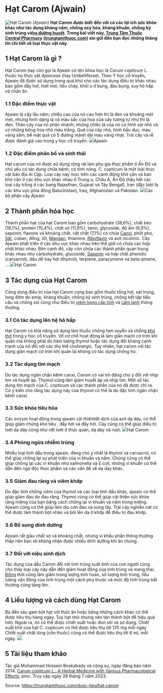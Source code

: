 # Hạt Carom (Ajwain)

![Hạt Carom \(Ajwain\)](https://trungtamthuoc.com/images/others/hat-carom-2-2805.jpg)
**Hạt Carom được biết đến với có các lợi ích sức khỏe khác như tác dụng kháng nấm, chống oxy hóa, kháng khuẩn, chống ký sinh trùng và[hạ đường huyết](https://trungtamthuoc.com/bai-viet/ha-glucose-mau "hạ đường huyết"). Trong bài viết này, [Trung Tâm Thuốc Central Pharmacy](https://trungtamthuoc.com/ "Trung Tâm Thuốc Central Pharmacy") ([trungtamthuoc.com](https://trungtamthuoc.com/ "trungtamthuoc.com")) xin gửi đến bạn đọc những thông tin chi tiết về loại thực vật này.**
##  1 Hạt Carom là gì ?
Hạt Carom hay còn gọi là Ajwain có tên khoa học là _Carum copticum_ L. thuộc họ thực vật _Apiaceae_ (hay Umbelliferae). 
Theo Y học cổ truyền, Ajwain đã được sử dụng trong quá khứ cho các tác dụng điều trị khác nhau bao gồm đầy hơi, mệt mỏi, tiêu chảy, khối u ở bụng, đau bụng, suy hô hấp và chán ăn. 
### 1.1 Đặc điểm thực vật
Ajwain là cây lâu năm; chiều cao của nó cao hơn thì là đen và khoảng một mét, nhưng hình dạng lá và màu sắc của hoa của cây tương tự như thì là đen. Thân cây của nó phân nhánh; những chiếc lá của nó có hình sợi nhỏ và có những bông hoa nhỏ màu trắng. Quả của cây nhỏ, hình bầu dục, màu vàng sẫm, bề mặt quả có 5 đường mảnh dài màu vàng nhạt. Trái cây và rễ được đánh giá cao trong y học cổ truyền.
![](https://trungtamthuoc.com/images/item/hat-carom-6.jpg)Ajwain
### 1.2 Đặc điểm phân bố và sinh thái
Hạt carum của nó được sử dụng rộng rãi làm phụ gia thực phẩm ở Ấn Độ và chủ yếu có tác dụng chữa bệnh, có tính nóng. C. copticum là một loài thực vật bản địa Ai Cập. Loại cây này mọc trên các cánh đồng khô cằn và bán khô cằn ở các khu vực khác nhau ở Trung u, Châu Á, Ấn Độ (hầu hết các loại cây trồng ở các bang Rajasthan, Gujarat và Tây Bengal), Iran (đặc biệt là các khu vực phía đông Baluchistan), Iraq, Afghanistan và Pakistan.
![](https://trungtamthuoc.com/images/item/hat-carom-4.jpg)Các bộ phận cây Ajwain
##  2 Thành phần hóa học
Thành phần hạt của hạt Carom bao gồm carbohydrate (38,6%), chất béo (18,1%), protein (15,4%), chất xơ (11,9%), tanin, glycoside, độ ẩm (8,9%), saponin, flavone và khoáng chất. vật chất (7,1%) có chứa [Canxi](https://trungtamthuoc.com/hoat-chat/canxi "Canxi"), phốt pho, [Sắt](https://trungtamthuoc.com/hoat-chat/sat "Sắt"), coban, đồng, iốt, [Mangan](https://trungtamthuoc.com/hoat-chat/mangan "Mangan"), thiamine, [Riboflavin](https://trungtamthuoc.com/hoat-chat/riboflavin "Riboflavin") và axit nicotinic. Cây Ajwain phát triển ở các khu vực khác nhau trên thế giới có chứa các hợp chất khác nhau. 
Bên cạnh đó, cây còn chứa các thành phần quan trọng khác nhau như carbohydrate, glucoside, [Saponin](https://trungtamthuoc.com/hoat-chat/saponin "Saponin") và hợp chất phenolic (carvacrol), dầu dễ bay hơi (thymol), terpiene, paracymene và beta-pinene, …
![](https://trungtamthuoc.com/images/item/hat-carom-1.jpg)Hạt Carom
##  3 Tác dụng của Hạt Carom
Công dụng điều trị của hạt Carom cũng bao gồm thuốc tống hơi, sát trùng, long đờm do amip, kháng khuẩn, chống ký sinh trùng, chống kết tập tiểu cầu và chống sỏi cũng như điều trị [viêm họng cấp tính](https://trungtamthuoc.com/bai-viet/viem-hong-cap-tinh "viêm họng cấp tính") và [cảm lạnh](https://trungtamthuoc.com/bai-viet/cam-lanh-nguyen-nhan-trieu-chung-va-cac-bai-thuoc-dan-gian-chua-tri "cảm lạnh") thông thường.
### 3.1 Có tác dụng lên hệ hô hấp
Hạt Carom có khả năng sử dụng làm thuốc chống hen suyễn và chống [khó thở](https://trungtamthuoc.com/bai-viet/huong-dan-chan-doan-va-xu-tri-tinh-trang-kho-tho "khó thở") trong y học cổ truyền. Vớ cơ chế hoạt động là làm giãn mạch cơ trơn khí quản mà không phải do hàm lượng thymol hoặc tác dụng đối kháng cạnh tranh của nó đối với các thụ thể cholinergic. Tuy nhiên, hạt carom với tác dụng giãn mạch cơ trơn khí quản lại không có tác dụng chống ho.
### 3.2 Tác dụng tim mạch
Do tác dụng ngăn chặn kênh canxi, Carom có vai trò đáng chú ý đối với nhịp tim và huyết áp. Thymol cũng làm giảm huyết áp và nhịp tim. Một số tác dụng tim mạch của C. copticum và các thành phần của nó đã được chỉ ra. Có ý kiến ​​cho rằng tác dụng này của thymol có thể là do đặc tính ngăn chặn kênh canxi.
### 3.3 Sức khỏe tiêu hóa
Các enzym hoạt động trong ajwain cải thiệntiết dịch của axit dạ dày, có thể giúp giảm chứng khó tiêu , đầy hơi và đầy hơi. Cây cũng có thể giúp điều trị loét dạ dày cũng như vết loét ở thực quản, dạ dày và ruột.
![](https://trungtamthuoc.com/images/item/hat-carom-3.jpg)Hạt Carom
### 3.4 Phòng ngừa nhiễm trùng
Nhiều loại tinh dầu trong ajwain, đáng chú ý nhất là thymol và carvacrol, có thể giúp chống lại sự phát triển của vi khuẩn và nấm. Chúng cũng có thể giúp chống lại các vi khuẩn như salmonella và E.coli, những vi khuẩn có thể dẫn đến ngộ độc thực phẩm và các vấn đề về dạ dày khác.
### 3.5 Giảm đau răng và viêm khớp
Do đặc tính chống viêm của thymol và các loại tinh dầu khác, ajwain có thể giúp giảm đau do đau răng. Thymol cũng có thể giúp cải thiện sức khỏe răng miệng của bạn bằng cách chống lại vi khuẩn và nấm trong miệng. 
Ajwain cũng có thể giúp làm dịu cơn đau và sưng tấy. Trái cây nghiền nát có thể được làm thành bột nhão và bôi lên da ở khớp để điều trị đau khớp.
### 3.6 Bổ sung dinh dưỡng
Ajwain rất giàu chất xơ và khoáng chất, nhưng vì khẩu phần thông thường thấp nên bạn sẽ không nhận được nhiều dinh dưỡng khi ăn chúng.
### 3.7 Đối với niệu sinh dịch
Tác dụng của dầu Carom đối với tinh trùng xuất tinh của con người cũng cho thấy loại cây này dẫn đến giảm hoạt động của tinh trùng và mang thai. [Đồng](https://trungtamthuoc.com/hoat-chat/dong "Đồng") thời cũng làm giảm trọng lượng tinh hoàn, số lượng tinh trùng, liều lượng vận động của tinh trùng một cách phụ thuộc và mức độ tinh trùng bất thường cũng tăng lên.
##  4 Liều lượng và cách dùng Hạt Carom
Ba đến sáu gam bột hạt với thức ăn hoặc bằng những cách khác có thể được tiêu thụ hàng ngày. Tuy hạt nhỏ nhưng nên tán thành bột để hiệu quả hơn. Ngoài ra, nó có thể được chiết xuất hoặc đun sôi và sử dụng. Chiết xuất khô của hạt C. copticum có thể được tiêu thụ tới 125 mg mỗi ngày. Chiết xuất chất lỏng (cồn thuốc) cũng có thể được tiêu thụ tới 6 mL mỗi ngày.
![](https://trungtamthuoc.com/images/item/hat-carom-5.jpg)
##  5 Tài liệu tham khảo
Tác giả Mohammad Hossein Boskabady và cộng sự, ngày đăng báo năm 2014. [Carum copticum L.: A Herbal Medicine with Various Pharmacological Effects](https://www.ncbi.nlm.nih.gov/pmc/articles/PMC4096002/), pmc. Truy cập ngày 28 tháng 7 năm 2023. 


Source: https://trungtamthuoc.com/duoc-lieu/hat-carom